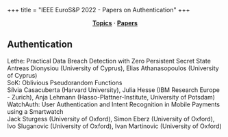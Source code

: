 +++
title = "IEEE EuroS&P 2022 - Papers on Authentication"
+++
<center><a href="../topics"><b>Topics</b></a> &middot; <a href="../papers"><b>Papers</b></a></center>
<p>
<h2>Authentication</h2><div class="bpaper"><span class="ptitle">Lethe: Practical Data Breach Detection with Zero Persistent Secret State</span></br><div class="pblock"><span class="author">Antreas&nbsp;Dionysiou</span> <span class="institution">(University of Cyprus)</span>, <span class="author">Elias&nbsp;Athanasopoulos</span> <span class="institution">(University of Cyprus)</span><br><div class="pextra"></div></div></div><div class="bpaper"><span class="ptitle">SoK: Oblivious Pseudorandom Functions</span></br><div class="pblock"><span class="author">Sílvia&nbsp;Casacuberta</span> <span class="institution">(Harvard University)</span>, <span class="author">Julia&nbsp;Hesse</span> <span class="institution">(IBM Research Europe - Zurich)</span>, <span class="author">Anja&nbsp;Lehmann</span> <span class="institution">(Hasso-Plattner-Institute, University of Potsdam)</span><br><div class="pextra"></div></div></div><div class="bpaper"><span class="ptitle">WatchAuth: User Authentication and Intent Recognition in Mobile Payments using a Smartwatch</span></br><div class="pblock"><span class="author">Jack&nbsp;Sturgess</span> <span class="institution">(University of Oxford)</span>, <span class="author">Simon&nbsp;Eberz</span> <span class="institution">(University of Oxford)</span>, <span class="author">Ivo&nbsp;Sluganovic</span> <span class="institution">(University of Oxford)</span>, <span class="author">Ivan&nbsp;Martinovic</span> <span class="institution">(University of Oxford)</span><br><div class="pextra"></div></div></div>